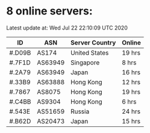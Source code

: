 # 8 online servers:

Latest update at: Wed Jul 22 22:10:09 UTC 2020

| ID | ASN | Server Country | Online |
| -- | --- | -------------- | ------ |
| #.D09B | AS174 | United States | 19 hrs |
| #.7F1D | AS63949 | Singapore | 8 hrs |
| #.2A79 | AS63949 | Japan | 16 hrs |
| #.33B9 | AS63888 | Hong Kong | 12 hrs |
| #.7867 | AS8075 | Hong Kong | 19 hrs |
| #.C4BB | AS9304 | Hong Kong | 6 hrs |
| #.543E | AS51659 | Russia | 24 hrs |
| #.B62D | AS20473 | Japan | 15 hrs |

